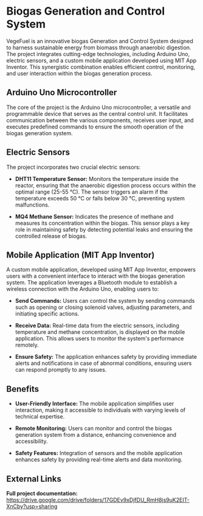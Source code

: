 # Biogas Generation and Control System

VegeFuel is an innovative biogas Generation and Control System designed to harness sustainable energy from biomass through anaerobic digestion. The project integrates cutting-edge technologies, including Arduino Uno, electric sensors, and a custom mobile application developed using MIT App Inventor. This synergistic combination enables efficient control, monitoring, and user interaction within the biogas generation process.

## Arduino Uno Microcontroller

The core of the project is the Arduino Uno microcontroller, a versatile and programmable device that serves as the central control unit. It facilitates communication between the various components, receives user input, and executes predefined commands to ensure the smooth operation of the biogas generation system.

## Electric Sensors

The project incorporates two crucial electric sensors:

- **DHT11 Temperature Sensor:** Monitors the temperature inside the reactor, ensuring that the anaerobic digestion process occurs within the optimal range (25-55 °C). The sensor triggers an alarm if the temperature exceeds 50 °C or falls below 30 °C, preventing system malfunctions.

- **MQ4 Methane Sensor:** Indicates the presence of methane and measures its concentration within the biogas. This sensor plays a key role in maintaining safety by detecting potential leaks and ensuring the controlled release of biogas.

## Mobile Application (MIT App Inventor)

A custom mobile application, developed using MIT App Inventor, empowers users with a convenient interface to interact with the biogas generation system. The application leverages a Bluetooth module to establish a wireless connection with the Arduino Uno, enabling users to:

- **Send Commands:** Users can control the system by sending commands such as opening or closing solenoid valves, adjusting parameters, and initiating specific actions.

- **Receive Data:** Real-time data from the electric sensors, including temperature and methane concentration, is displayed on the mobile application. This allows users to monitor the system's performance remotely.

- **Ensure Safety:** The application enhances safety by providing immediate alerts and notifications in case of abnormal conditions, ensuring users can respond promptly to any issues.

## Benefits

- **User-Friendly Interface:** The mobile application simplifies user interaction, making it accessible to individuals with varying levels of technical expertise.

- **Remote Monitoring:** Users can monitor and control the biogas generation system from a distance, enhancing convenience and accessibility.

- **Safety Features:** Integration of sensors and the mobile application enhances safety by providing real-time alerts and data monitoring.

## External Links 

**Full project documentation:** https://drive.google.com/drive/folders/17GDEv9xDjfDU_RmH8js9uK2EIT-XnCby?usp=sharing
